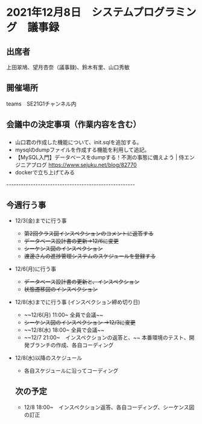 # 2021年12月8日　システムプログラミング　議事録

## 出席者
上田翠鳩、望月杏奈（議事録)、鈴木有里、山口秀敏

## 開催場所
teams　SE21G1チャンネル内

## 会議中の決定事項（作業内容を含む）
###
 - 山口君の作成した機能について、init.sqlを追加する。
 - mysqlのdumpファイルを作成する機能を利用して追記。
 - 【MySQL入門】データベースをdumpする！不測の事態に備えよう | 侍エンジニアブログ https://www.sejuku.net/blog/82770
 - dockerで立ち上げてみる



-----------------------------------------------------<br>

## 今週行う事
- 12/3(金)までに行う事
  - ~~第2回クラス図インスペクションのコメントに返答する~~
  - ~~データベース設計書の更新→12/6に変更~~
  - ~~シーケンス図のインスペクション~~
  - ~~渡邊さんの進捗管理システムのスケジュールを登録する~~
- 12/6(月)に行う事
  - ~~データベース設計書の更新と、インスペクション~~
  - ~~状態遷移図のインスペクション~~
- 12/8(水)までに行う事 (インスペクション締め切り日)
  - ~~12/6(月) 11:00~ 全員で会議~~
  - ~~シーケンス図のインスペクション →12/3に変更~~
  - ~~12/8(水) 18:00~ 全員で会議~~
  - ~~12/7 21:00~　インスペクションの返答と、~~
  本番環境のテスト、開発ブランチの作成、各自コーディング
- 12/8(水)以降のスケジュール
  - 各自スケジュールに沿ってコーディング

  ## 次の予定
  - 12/8 18:00~　インスペクション返答、各自コーディング、シーケンス図の訂正